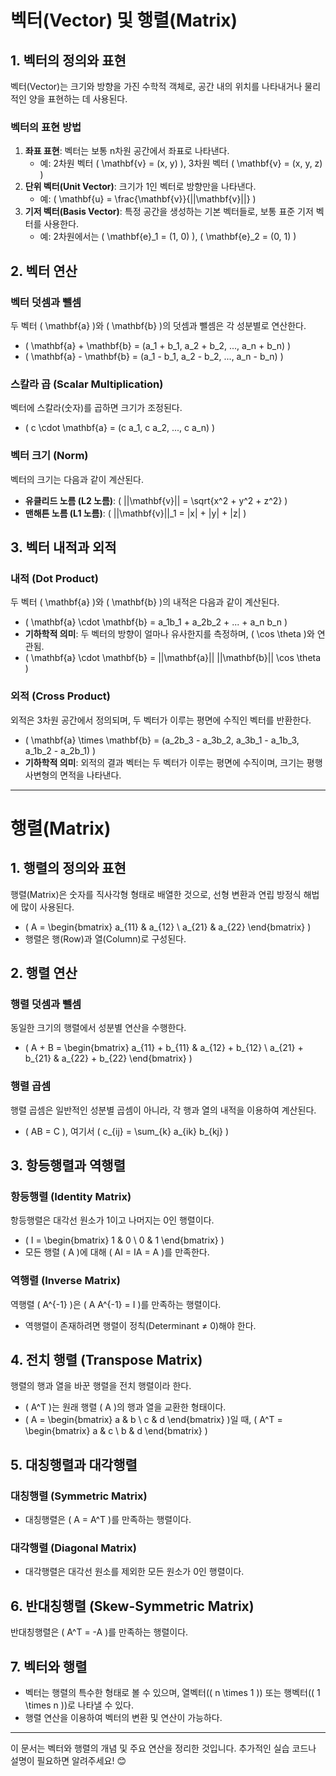 # 벡터(Vector) 및 행렬(Matrix)

## 1. 벡터의 정의와 표현
벡터(Vector)는 크기와 방향을 가진 수학적 객체로, 공간 내의 위치를 나타내거나 물리적인 양을 표현하는 데 사용된다.

### 벡터의 표현 방법
1. **좌표 표현**: 벡터는 보통 n차원 공간에서 좌표로 나타낸다.
   - 예: 2차원 벡터 \( \mathbf{v} = (x, y) \), 3차원 벡터 \( \mathbf{v} = (x, y, z) \)
2. **단위 벡터(Unit Vector)**: 크기가 1인 벡터로 방향만을 나타낸다.
   - 예: \( \mathbf{u} = \frac{\mathbf{v}}{||\mathbf{v}||} \)
3. **기저 벡터(Basis Vector)**: 특정 공간을 생성하는 기본 벡터들로, 보통 표준 기저 벡터를 사용한다.
   - 예: 2차원에서는 \( \mathbf{e}_1 = (1, 0) \), \( \mathbf{e}_2 = (0, 1) \)

## 2. 벡터 연산

### 벡터 덧셈과 뺄셈
두 벡터 \( \mathbf{a} \)와 \( \mathbf{b} \)의 덧셈과 뺄셈은 각 성분별로 연산한다.
- \( \mathbf{a} + \mathbf{b} = (a_1 + b_1, a_2 + b_2, ..., a_n + b_n) \)
- \( \mathbf{a} - \mathbf{b} = (a_1 - b_1, a_2 - b_2, ..., a_n - b_n) \)

### 스칼라 곱 (Scalar Multiplication)
벡터에 스칼라(숫자)를 곱하면 크기가 조정된다.
- \( c \cdot \mathbf{a} = (c a_1, c a_2, ..., c a_n) \)

### 벡터 크기 (Norm)
벡터의 크기는 다음과 같이 계산된다.
- **유클리드 노름 (L2 노름)**: \( ||\mathbf{v}|| = \sqrt{x^2 + y^2 + z^2} \)
- **맨해튼 노름 (L1 노름)**: \( ||\mathbf{v}||_1 = |x| + |y| + |z| \)

## 3. 벡터 내적과 외적

### 내적 (Dot Product)
두 벡터 \( \mathbf{a} \)와 \( \mathbf{b} \)의 내적은 다음과 같이 계산된다.
- \( \mathbf{a} \cdot \mathbf{b} = a_1b_1 + a_2b_2 + ... + a_n b_n \)
- **기하학적 의미**: 두 벡터의 방향이 얼마나 유사한지를 측정하며, \( \cos \theta \)와 연관됨.
- \( \mathbf{a} \cdot \mathbf{b} = ||\mathbf{a}|| ||\mathbf{b}|| \cos \theta \)

### 외적 (Cross Product)
외적은 3차원 공간에서 정의되며, 두 벡터가 이루는 평면에 수직인 벡터를 반환한다.
- \( \mathbf{a} \times \mathbf{b} = (a_2b_3 - a_3b_2, a_3b_1 - a_1b_3, a_1b_2 - a_2b_1) \)
- **기하학적 의미**: 외적의 결과 벡터는 두 벡터가 이루는 평면에 수직이며, 크기는 평행사변형의 면적을 나타낸다.

---

# 행렬(Matrix)

## 1. 행렬의 정의와 표현
행렬(Matrix)은 숫자를 직사각형 형태로 배열한 것으로, 선형 변환과 연립 방정식 해법에 많이 사용된다.
- \( A = \begin{bmatrix} a_{11} & a_{12} \\ a_{21} & a_{22} \end{bmatrix} \)
- 행렬은 행(Row)과 열(Column)로 구성된다.

## 2. 행렬 연산
### 행렬 덧셈과 뺄셈
동일한 크기의 행렬에서 성분별 연산을 수행한다.
- \( A + B = \begin{bmatrix} a_{11} + b_{11} & a_{12} + b_{12} \\ a_{21} + b_{21} & a_{22} + b_{22} \end{bmatrix} \)

### 행렬 곱셈
행렬 곱셈은 일반적인 성분별 곱셈이 아니라, 각 행과 열의 내적을 이용하여 계산된다.
- \( AB = C \), 여기서 \( c_{ij} = \sum_{k} a_{ik} b_{kj} \)

## 3. 항등행렬과 역행렬
### 항등행렬 (Identity Matrix)
항등행렬은 대각선 원소가 1이고 나머지는 0인 행렬이다.
- \( I = \begin{bmatrix} 1 & 0 \\ 0 & 1 \end{bmatrix} \)
- 모든 행렬 \( A \)에 대해 \( AI = IA = A \)를 만족한다.

### 역행렬 (Inverse Matrix)
역행렬 \( A^{-1} \)은 \( A A^{-1} = I \)를 만족하는 행렬이다.
- 역행렬이 존재하려면 행렬이 정칙(Determinant ≠ 0)해야 한다.

## 4. 전치 행렬 (Transpose Matrix)
행렬의 행과 열을 바꾼 행렬을 전치 행렬이라 한다.
- \( A^T \)는 원래 행렬 \( A \)의 행과 열을 교환한 형태이다.
- \( A = \begin{bmatrix} a & b \\ c & d \end{bmatrix} \)일 때, \( A^T = \begin{bmatrix} a & c \\ b & d \end{bmatrix} \)

## 5. 대칭행렬과 대각행렬
### 대칭행렬 (Symmetric Matrix)
- 대칭행렬은 \( A = A^T \)를 만족하는 행렬이다.

### 대각행렬 (Diagonal Matrix)
- 대각행렬은 대각선 원소를 제외한 모든 원소가 0인 행렬이다.

## 6. 반대칭행렬 (Skew-Symmetric Matrix)
반대칭행렬은 \( A^T = -A \)를 만족하는 행렬이다.

## 7. 벡터와 행렬
- 벡터는 행렬의 특수한 형태로 볼 수 있으며, 열벡터(\( n \times 1 \)) 또는 행벡터(\( 1 \times n \))로 나타낼 수 있다.
- 행렬 연산을 이용하여 벡터의 변환 및 연산이 가능하다.

---
이 문서는 벡터와 행렬의 개념 및 주요 연산을 정리한 것입니다. 추가적인 실습 코드나 설명이 필요하면 알려주세요! 😊


